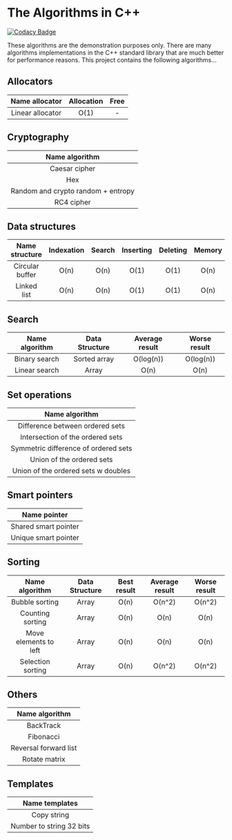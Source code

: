 # The Algorithms in C++

[![Codacy Badge](https://api.codacy.com/project/badge/Grade/761ad7446aa5491e95ce143758656c04)](https://www.codacy.com/app/Alexandr/Algorithms?utm_source=github.com&amp;utm_medium=referral&amp;utm_content=Alexandr/Algorithms&amp;utm_campaign=Badge_Grade)

These algorithms are the demonstration purposes only. There are
many algorithms implementations in the C++ standard
library that are much better for performance reasons. This
project contains the following algorithms...

## Allocators

| Name allocator     | Allocation | Free   |
|:------------------:|:----------:|:------:|
| Linear allocator   | O(1)       | -      |

## Cryptography

| Name algorithm                           |
|:----------------------------------------:|
| Caesar cipher                            |
| Hex                                      |
| Random and crypto random + entropy       |
| RC4 cipher                               |

## Data structures

| Name structure     | Indexation  | Search         | Inserting    | Deleting    | Memory |
|:------------------:|:-----------:|:--------------:|:------------:|:-----------:|:------:|
| Circular buffer    | O(n)        | O(n)           | O(1)         | O(1)        | O(n)   |
| Linked list        | O(n)        | O(n)           | O(1)         | O(1)        | O(n)   |

## Search

| Name algorithm    | Data Structure | Average result | Worse result |
|:-----------------:|:--------------:|:--------------:|:------------:|
| Binary search     | Sorted array   | O(log(n))      | O(log(n))    |
| Linear search     | Array          | O(n)           | O(n)         |

## Set operations

| Name algorithm                        |
|:-------------------------------------:|
| Difference between ordered sets       |
| Intersection of the ordered sets      |
| Symmetric difference of ordered sets  |
| Union of the ordered sets             |
| Union of the ordered sets w doubles   |

## Smart pointers

| Name pointer          |
|:---------------------:|
| Shared smart pointer  |
| Unique smart pointer  |

## Sorting

| Name algorithm        |Data Structure | Best result  | Average result | Worse result |
|:---------------------:|:-------------:|:------------:|:--------------:|:------------:|
| Bubble sorting        |  Array        | O(n)         | O(n^2)         | O(n^2)       |
| Counting sorting      |  Array        | O(n)         | O(n)           | O(n)         |
| Move elements to left |  Array        | O(n)         | O(n)           | O(n)         |
| Selection sorting     |  Array        | O(n)         | O(n^2)         | O(n^2)       |

## Others
| Name algorithm         |
|:----------------------:|
| BackTrack              |
| Fibonacci              |
| Reversal forward list  |
| Rotate matrix          |

## Templates
| Name templates               |
|:----------------------------:|
| Copy string				   |
| Number to string 32 bits     |